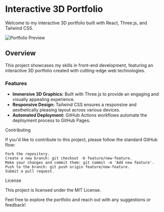 # Interactive 3D Portfolio

Welcome to my interactive 3D portfolio built with React, Three.js, and Tailwind CSS.

![Portfolio Preview](path/to/your/image.png)

## Overview

This project showcases my skills in front-end development, featuring an interactive 3D portfolio created with cutting-edge web technologies.

### Features

- **Immersive 3D Graphics:** Built with Three.js to provide an engaging and visually appealing experience.
- **Responsive Design:** Tailwind CSS ensures a responsive and aesthetically pleasing layout across various devices.
- **Automated Deployment:** GitHub Actions workflows automate the deployment process to GitHub Pages.

Contributing

If you'd like to contribute to this project, please follow the standard GitHub flow:

    Fork the repository.
    Create a new branch: git checkout -b feature/new-feature.
    Make your changes and commit them: git commit -m 'Add new feature'.
    Push to the branch: git push origin feature/new-feature.
    Submit a pull request.

License

This project is licensed under the MIT License.

Feel free to explore the portfolio and reach out with any suggestions or feedback!
   
